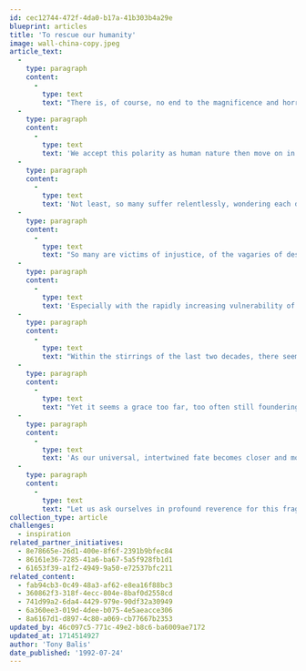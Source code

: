 ```yaml
---
id: cec12744-472f-4da0-b17a-41b303b4a29e
blueprint: articles
title: 'To rescue our humanity'
image: wall-china-copy.jpeg
article_text:
  -
    type: paragraph
    content:
      -
        type: text
        text: "There is, of course, no end to the magnificence and horror in the human drama. Across the continents, humanity rises to every challenge, sinks to any depth. We bless nature’s miracles yet destroy at will.\_"
  -
    type: paragraph
    content:
      -
        type: text
        text: 'We accept this polarity as human nature then move on in our ‘glassy essence’. All the while our righteousness lords over other life; yet we beseech gods for mercy. Our anger flares to violence; yet we demand justice. We covet ceaselessly, give generously. '
  -
    type: paragraph
    content:
      -
        type: text
        text: 'Not least, so many suffer relentlessly, wondering each day at living another. So many are refugees from disaster or violence, escaping under unfamiliar skies to avoid closer death, grasping what is left  –  their child, ragged clothes, a pot, a photograph, a blanket. '
  -
    type: paragraph
    content:
      -
        type: text
        text: "So many are victims of injustice, of the vagaries of despotism or ill luck, unable to bring their wisps of\_hope to legal or social recourse. "
  -
    type: paragraph
    content:
      -
        type: text
        text: 'Especially with the rapidly increasing vulnerability of life on Earth, how do we come to terms with this ‘marble and mud’ of our existence? How do we resurrect our humanity?'
  -
    type: paragraph
    content:
      -
        type: text
        text: "Within the stirrings of the last two decades, there seemed a new grace born upon this world, a clearer understanding that our living – this heavenly breath of existence – must embrace an inherent responsibility for each of us towards the lives of\_all sentient beings.\_"
  -
    type: paragraph
    content:
      -
        type: text
        text: "Yet it seems a grace too far, too often still foundering on the greed and selfishness and myopia of the few, not raising the hopes and prospects of the many.\_"
  -
    type: paragraph
    content:
      -
        type: text
        text: 'As our universal, intertwined fate becomes closer and more commanding  --  endlessly examined in our journals and debating chambers, in our barber shops and coffee houses  --  may leaders from all communities and nations again tilt world towards the side of the angels, finding new ways to tackle together war, poverty, famine, injustice and disease. '
  -
    type: paragraph
    content:
      -
        type: text
        text: "Let us ask ourselves in profound reverence for this fragile, transcendent web of life gifted by the gods, “How deeply do I care about our common future? How can I help make a positive\_difference?”"
collection_type: article
challenges:
  - inspiration
related_partner_initiatives:
  - 8e78665e-26d1-400e-8f6f-2391b9bfec84
  - 86161e36-7285-41a6-ba67-5a5f928fb1d1
  - 61653f39-a1f2-4949-9a50-e72537bfc211
related_content:
  - fab94cb3-0c49-48a3-af62-e8ea16f88bc3
  - 360862f3-318f-4ecc-804e-8baf0d2558cd
  - 741d99a2-6da4-4429-979e-90df32a30949
  - 6a360ee3-019d-4dee-b075-4e5aeacce306
  - 8a6167d1-d897-4c80-a069-cb77667b2353
updated_by: 46c097c5-771c-49e2-b8c6-ba6009ae7172
updated_at: 1714514927
author: 'Tony Balis'
date_published: '1992-07-24'
---
```

